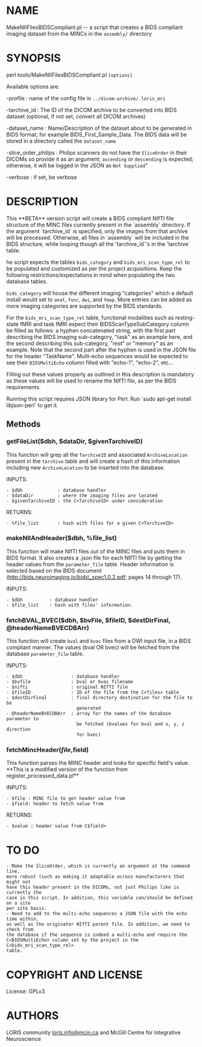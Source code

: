 # NAME

MakeNIIFilesBIDSCompliant.pl -- a script that creates a BIDS compliant imaging
dataset from the MINCs in the `assembly/` directory

# SYNOPSIS

perl tools/MakeNIIFilesBIDSCompliant.pl `[options]`

Available options are:

\-profile                : name of the config file in `../dicom-archive/.loris_mri`

\-tarchive\_id            : The ID of the DICOM archive to be converted into BIDS
                        dataset (optional, if not set, convert all DICOM archives)

\-dataset\_name           : Name/Description of the dataset about to be generated
                        in BIDS format; for example BIDS\_First\_Sample\_Data. The
                        BIDS data will be stored in a directory called the `dataset_name`

\-slice\_order\_philips    : Philips scanners do not have the `SliceOrder` in their
                        DICOMs so provide it as an argument; `ascending` or
                        `descending` is expected; otherwise, it will be logged
                        in the JSON as `Not Supplied`"

\-verbose                : if set, be verbose

# DESCRIPTION

This \*\*BETA\*\* version script will create a BIDS compliant NIfTI file structure of
the MINC files currently present in the \`assembly\` directory. If the argument
\`tarchive\_id\` is specified, only the images from that archive will be processed.
Otherwise, all files in \`assembly\` will be included in the BIDS structure,
while looping though all the 'tarchive\_id\`'s in the 'tarchive\` table.

he script expects the tables `bids_category` and `bids_mri_scan_type_rel` to
be populated and customized as per the project acquisitions. Keep the following
restrictions/expectations in mind when populating the two database tables.

`bids_category` will house the different imaging "categories" which a default
install would set to `anat`, `func`, `dwi`, and `fmap`. More entries can be
added as more imaging categories are supported by the BIDS standards.

For the `bids_mri_scan_type_rel` table, functional modalities such as
resting-state fMRI and task fMRI expect their BIDSScanTypeSubCategory column be
filled as follows: a hyphen concatenated string, with the first part describing
the BIDS imaging sub-category, "task" as an example here, and the second
describing this sub-category, "rest" or "memory" as an example. Note that the
second part after the hyphen is used in the JSON file for the header "TaskName".
Multi-echo sequences would be expected to see their `BIDSMultiEcho` column
filled with "echo-1", "echo-2", etc...

Filling out these values properly as outlined in this description is mandatory
as these values will be used to rename the NIfTI file, as per the BIDS
requirements.

Running this script requires JSON library for Perl.
Run \`sudo apt-get install libjson-perl\` to get it.

## Methods

### getFileList($dbh, $dataDir, $givenTarchiveID)

This function will grep all the `TarchiveID` and associated `ArchiveLocation`
present in the `tarchive` table and will create a hash of this information
including new `ArchiveLocation` to be inserted into the database.

INPUTS:

    - $dbh             : database handler
    - $dataDir         : where the imaging files are located
    - $givenTarchiveID : the C<TarchiveID> under consideration

RETURNS:

    - %file_list       : hash with files for a given C<TarchiveID>

### makeNIIAndHeader($dbh, %file\_list)

This function will make NIfTI files out of the MINC files and puts them in BIDS
format.
It also creates a .json file for each NIfTI file by getting the header values
from the `parameter_file` table. Header information is selected based on the
BIDS document (http://bids.neuroimaging.io/bids\_spec1.0.2.pdf;
pages 14 through 17).

INPUTS:

    - $dbh          : database handler
    - $file_list    : hash with files' information.

### fetchBVAL\_BVEC($dbh, $bvFile, $fileID, $destDirFinal, @headerNameBVECDBArr)

This function will create `bval` and `bvec` files from a DWI input file, in a
BIDS compliant manner. The values (bval OR bvec) will be fetched from the
database `parameter_file` table.

INPUTS:

    - $dbh                  : database handler
    - $bvfile               : bval or bvec filename
    - $nifti                : original NIfTI file
    - $fileID               : ID of the file from the C<files> table
    - $destDirFinal         : final directory destination for the file to be
                              generated
    - @headerNameBVECDBArr  : array for the names of the database parameter to
                              be fetched (bvalues for bval and x, y, z direction
                              for bvec)

### fetchMincHeader($file,$field)

This function parses the MINC header and looks for specific field's value.
\*\*This is a modified version of the function from register\_processed\_data.pl\*\*

INPUTS:

    - $file : MINC file to get header value from
    - $field: header to fetch value from

RETURNS:

    - $value : header value from C$field>

# TO DO

    - Make the SliceOrder, which is currently an argument at the command line,
    more robust (such as making it adaptable across manufacturers that might not
    have this header present in the DICOMs, not just Philips like is currently the
    case in this script. In addition, this variable can/should be defined on a site
    per site basis.
    - Need to add to the multi-echo sequences a JSON file with the echo time within,
    as well as the originator NIfTI parent file. In addition, we need to check from
    the database if the sequence is indeed a multi-echo and require the
    C<BIDSMultiEcho> column set by the project in the C<bids_mri_scan_type_rel>
    table.

# COPYRIGHT AND LICENSE

License: GPLv3

# AUTHORS

LORIS community <loris.info@mcin.ca> and McGill Centre for Integrative Neuroscience
